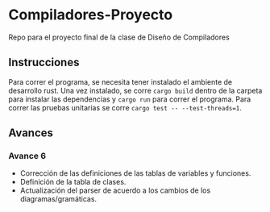 # Compiladores-Proyecto
Repo para el proyecto final de la clase de Diseño de Compiladores

## Instrucciones 

Para correr el programa, se necesita tener instalado el ambiente de desarrollo rust. Una vez instalado, se corre `cargo build` dentro de la carpeta para instalar las dependencias y `cargo run` para correr el programa. Para correr las pruebas unitarias se corre `cargo test -- --test-threads=1`.

## Avances

### Avance 6
- Corrección de las definiciones de las tablas de variables y funciones.
- Definición de la tabla de clases.
- Actualización del parser de acuerdo a los cambios de los diagramas/gramáticas.
